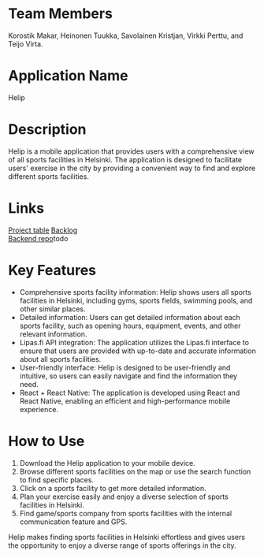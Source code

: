 # Team Members
Korostik Makar, Heinonen Tuukka, Savolainen Kristjan, Virkki Perttu, and Teijo Virta.

# Application Name
Helip

# Description
Helip is a mobile application that provides users with a comprehensive view of all sports facilities in Helsinki. The application is designed to facilitate users' exercise in the city by providing a convenient way to find and explore different sports facilities.

# Links
[Project table](https://github.com/users/kridesav/projects/1)
[Backlog](https://github.com/users/kridesav/projects/1/views/2)  
[Backend repo]()todo


# Key Features
- Comprehensive sports facility information: Helip shows users all sports facilities in Helsinki, including gyms, sports fields, swimming pools, and other similar places.
- Detailed information: Users can get detailed information about each sports facility, such as opening hours, equipment, events, and other relevant information.
- Lipas.fi API integration: The application utilizes the Lipas.fi interface to ensure that users are provided with up-to-date and accurate information about all sports facilities.
- User-friendly interface: Helip is designed to be user-friendly and intuitive, so users can easily navigate and find the information they need.
- React + React Native: The application is developed using React and React Native, enabling an efficient and high-performance mobile experience.

# How to Use
1. Download the Helip application to your mobile device.
2. Browse different sports facilities on the map or use the search function to find specific places.
3. Click on a sports facility to get more detailed information.
4. Plan your exercise easily and enjoy a diverse selection of sports facilities in Helsinki.
5. Find game/sports company from sports facilities with the internal communication feature and GPS.

Helip makes finding sports facilities in Helsinki effortless and gives users the opportunity to enjoy a diverse range of sports offerings in the city.
